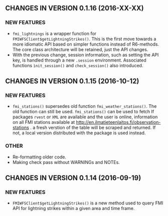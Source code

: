 ## CHANGES IN VERSION 0.1.16 (2016-XX-XX)

### NEW FEATURES

+ `fmi_lightnings` is a wrapper function for 
`FMIWFSClient$getLightningStrikes()`. This is the first move towards a more
idiomatic API based on simpler functions instead of R6-methods. The core class
architecture will be retained, just the API changes.
+ With the previous change, session information, such as setting the API key,
is handled through a new `.session` environment. Associated functions 
`ìnit_session()` and `check_session()` also introduced.

## CHANGES IN VERSION 0.1.15 (2016-10-12)

### NEW FEATURES

+ `fmi_stations()` supersedes old function `fmi_weather_stations()`. The
old function can still be used. `fmi_stations()` can be used to fetch
If packages `rvest` or `XML` are available and the user is online, 
information on all FMI stations available at http://en.ilmatieteenlaitos.fi/observation-stations .
a fresh verstion of the table will be scraped and returned. If not,
a local version distributed with the package is used instead. 

### OTHER

+ Re-formatting older code.
+ Making check pass without WARNINGs and NOTEs.

## CHANGES IN VERSION 0.1.14 (2016-09-19)

### NEW FEATURES

+ `FMIWFSClient$getLightningStrikes()` is a new method used to query FMI API 
for lightning strikes within a given area and time frame.
